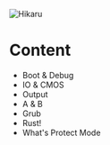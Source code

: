 ![Hikaru](https://s-media-cache-ak0.pinimg.com/474x/e7/27/6d/e7276d72fa7bbfb3d78d2f1e2a898e6e.jpg)

# Content

* Boot & Debug
* IO & CMOS
* Output
* A & B
* Grub
* Rust!
* What's Protect Mode

